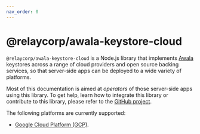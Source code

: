 ```yaml
---
nav_order: 0
---
```

# @relaycorp/awala-keystore-cloud

`@relaycorp/awala-keystore-cloud` is a Node.js library that implements [Awala](https://awala.network/) keystores across a range of cloud providers and open source backing services, so that server-side apps can be deployed to a wide variety of platforms.

Most of this documentation is aimed at _operators_ of those server-side apps using this library. To get help, learn how to integrate this library or contribute to this library, please refer to the [GitHub project](https://github.com/relaycorp/awala-keystore-cloud-js).

The following platforms are currently supported:

- [Google Cloud Platform (GCP)](gcp.md).
